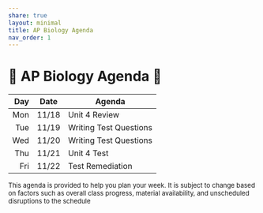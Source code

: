 ```yaml
---
share: true
layout: minimal
title: AP Biology Agenda
nav_order: 1
---
```

# 🧬 AP Biology Agenda 🦠

| Day | Date  | Agenda                 |
| --: | :---: | ---------------------- |
| Mon | 11/18 | Unit 4 Review          |
| Tue | 11/19 | Writing Test Questions |
| Wed | 11/20 | Writing Test Questions |
| Thu | 11/21 | Unit 4 Test            |
| Fri | 11/22 | Test Remediation       |

<p style="font-size: small">
This agenda is provided to help you plan your week. It is subject to change based on factors such as overall class progress, material availability, and unscheduled disruptions to the schedule
</p>